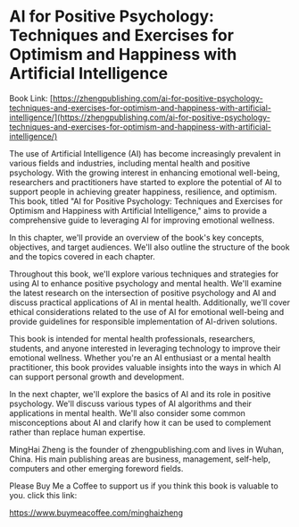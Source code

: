 # AI for Positive Psychology: Techniques and Exercises for Optimism and Happiness with Artificial Intelligence

Book Link: [https://zhengpublishing.com/ai-for-positive-psychology-techniques-and-exercises-for-optimism-and-happiness-with-artificial-intelligence/](https://zhengpublishing.com/ai-for-positive-psychology-techniques-and-exercises-for-optimism-and-happiness-with-artificial-intelligence/)

The use of Artificial Intelligence (AI) has become increasingly prevalent in various fields and industries, including mental health and positive psychology. With the growing interest in enhancing emotional well-being, researchers and practitioners have started to explore the potential of AI to support people in achieving greater happiness, resilience, and optimism. This book, titled "AI for Positive Psychology: Techniques and Exercises for Optimism and Happiness with Artificial Intelligence," aims to provide a comprehensive guide to leveraging AI for improving emotional wellness.

In this chapter, we'll provide an overview of the book's key concepts, objectives, and target audiences. We'll also outline the structure of the book and the topics covered in each chapter.

Throughout this book, we'll explore various techniques and strategies for using AI to enhance positive psychology and mental health. We'll examine the latest research on the intersection of positive psychology and AI and discuss practical applications of AI in mental health. Additionally, we'll cover ethical considerations related to the use of AI for emotional well-being and provide guidelines for responsible implementation of AI-driven solutions.

This book is intended for mental health professionals, researchers, students, and anyone interested in leveraging technology to improve their emotional wellness. Whether you're an AI enthusiast or a mental health practitioner, this book provides valuable insights into the ways in which AI can support personal growth and development.

In the next chapter, we'll explore the basics of AI and its role in positive psychology. We'll discuss various types of AI algorithms and their applications in mental health. We'll also consider some common misconceptions about AI and clarify how it can be used to complement rather than replace human expertise.

MingHai Zheng is the founder of zhengpublishing.com and lives in Wuhan, China. His main publishing areas are business, management, self-help, computers and other emerging foreword fields.

Please Buy Me a Coffee to support us if you think this book is valuable to you. click this link:

https://www.buymeacoffee.com/minghaizheng

